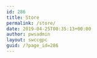 ```yaml
---
id: 286
title: Store
permalink: /store/
date: 2019-04-25T00:35:13+00:00
author: pwsadmin
layout: swccgpc
guid: /?page_id=286
---
```

